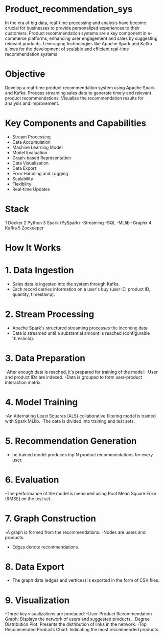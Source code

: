 # Product_recommendation_sys
In the era of big data, real-time processing and analysis have become crucial for businesses to provide personalized experiences to their customers. Product recommendation systems are a key component in e-commerce platforms, enhancing user engagement and sales by suggesting relevant products. Leveraging technologies like Apache Spark and Kafka allows for the development of scalable and efficient real-time recommendation systems

# Objective
Develop a real-time product recommendation system using Apache Spark and Kafka. 
Process streaming sales data to generate timely and relevant product recommendations.
Visualize the recommendation results for analysis and improvement.

# Key Components and Capabilities
- Stream Processing
- Data Accumulation
- Machine Learning Model
- Model Evaluation
- Graph-based Representation
- Data Visualization
- Data Export
- Error Handling and Logging
- Scalability
- Flexibility
- Real-time Updates

# Stack

1 Docker
2 Python
3 Spark (PySpark)
  -Streaming
  -SQL
  -MLlib
  -Graphx
4 Kafka
5 Zookeeper

# How It Works
# 1. Data Ingestion
 - Sales data is ingested into the system through Kafka.
- Each record carries information on a user's buy (user ID, product ID, quantity, timestamp).
# 2. Stream Processing
 - Apache Spark's structured streaming processes the incoming data.
 - Data is streamed until a substantial amount is reached (configurable threshold).
# 3. Data Preparation
 -After enough data is reached, it's prepared for training of the model:
 -User and product IDs are indexed.
 -Data is grouped to form user-product interaction matrix.
# 4. Model Training
 -An Alternating Least Squares (ALS) collaborative filtering model is trained with Spark MLlib.
 -The data is divided into training and test sets.
# 5. Recommendation Generation
 - he trained model produces top N product recommendations for every user.
# 6. Evaluation
 -The performance of the model is measured using Root Mean Square Error (RMSE) on the test set.
# 7. Graph Construction
 -A graph is formed from the recommendations:
 -Nodes are users and products.
- Edges denote recommendations.
# 8. Data Export
 - The graph data (edges and vertices) is exported in the form of CSV files.
# 9. Visualization
 -Three key visualizations are produced:
    -User-Product Recommendation Graph: Displays the network of users and suggested products.
    -Degree Distribution Plot: Presents the distribution of links in the network.
    -Top Recommended Products Chart: Indicating the most recommended products.
